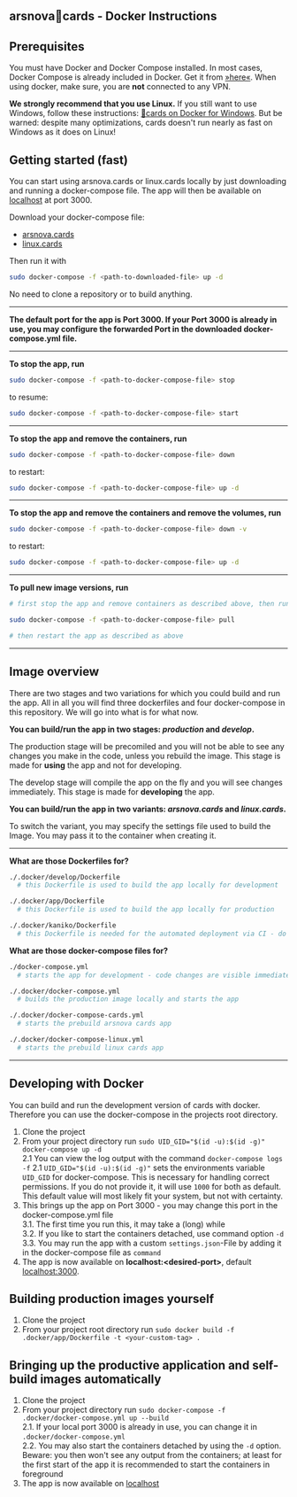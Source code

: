 arsnova🍅cards - Docker Instructions
---

## Prerequisites
You must have Docker and Docker Compose installed. In most cases, Docker Compose is already included in Docker. Get it from [»here«](https://docs.docker.com/install). When using docker, make sure, you are **not** connected to any VPN.

**We strongly recommend that you use Linux.** If you still want to use Windows, follow these instructions: [🍅cards on Docker for Windows](./docker_win_readme.md). But be warned: despite many optimizations, cards doesn't run nearly as fast on Windows as it does on Linux!

## Getting started (fast)
You can start using arsnova.cards or linux.cards locally by just downloading and running a docker-compose file. The app will then be available on [localhost](http://localhost:3000) at port 3000.

Download your docker-compose file:
- [arsnova.cards](.docker/docker-compose-cards.yml)
- [linux.cards](.docker/docker-compose-linux.yml)

Then run it with
```bash
sudo docker-compose -f <path-to-downloaded-file> up -d
```

No need to clone a repository or to build anything.

---

**The default port for the app is Port 3000. If your Port 3000 is already in use, you may configure the forwarded Port in the downloaded docker-compose.yml file.**

---

**To stop the app, run**
```bash
sudo docker-compose -f <path-to-docker-compose-file> stop
```

to resume:
```bash
sudo docker-compose -f <path-to-docker-compose-file> start
```

---

**To stop the app and remove the containers, run**
```bash
sudo docker-compose -f <path-to-docker-compose-file> down
```

to restart:
```bash
sudo docker-compose -f <path-to-docker-compose-file> up -d
```

---

**To stop the app and remove the containers and remove the volumes, run**
```bash
sudo docker-compose -f <path-to-docker-compose-file> down -v
```

to restart:
```bash
sudo docker-compose -f <path-to-docker-compose-file> up -d
```

---

**To pull new image versions, run**
```bash
# first stop the app and remove containers as described above, then run

sudo docker-compose -f <path-to-docker-compose-file> pull

# then restart the app as described as above
```

---

## Image overview
There are two stages and two variations for which you could build and run the app. All in all you will find three dockerfiles and four docker-compose in this repository. We will go into what is for what now.

**You can build/run the app in two stages: _production_ and _develop_.**

The production stage will be precomiled and you will not be able to see any changes you make in the code, unless you rebuild the image. This stage is made for **using** the app and not for developing.

The develop stage will compile the app on the fly and you will see changes immediately. This stage is made for **developing** the app.

**You can build/run the app in two variants: _arsnova.cards_ and _linux.cards_.**

To switch the variant, you may specify the settings file used to build the Image. You may pass it to the container when creating it.

---

**What are those Dockerfiles for?**
```bash
./.docker/develop/Dockerfile
  # this Dockerfile is used to build the app locally for development

./.docker/app/Dockerfile
  # this Dockerfile is used to build the app locally for production

./.docker/kaniko/Dockerfile
  # this Dockerfile is needed for the automated deployment via CI - do not change it unless you know what you are doing
```

**What are those docker-compose files for?**
```bash
./docker-compose.yml
  # starts the app for development - code changes are visible immediately

./.docker/docker-compose.yml
  # builds the production image locally and starts the app

./.docker/docker-compose-cards.yml
  # starts the prebuild arsnova cards app

./.docker/docker-compose-linux.yml
  # starts the prebuild linux cards app
```

---

## Developing with Docker
You can build and run the development version of cards with docker. Therefore you can use the docker-compose in the projects root directory.
1. Clone the project
2. From your project directory run `sudo UID_GID="$(id -u):$(id -g)" docker-compose up -d`\
2.1 You can view the log output with the command `docker-compose logs -f`
2.1 `UID_GID="$(id -u):$(id -g)"` sets the environments variable `UID_GID` for docker-compose. This is necessary for handling correct permissions. If you do not provide it, it will use `1000` for both as default. This default value will most likely fit your system, but not with certainty.
3. This brings up the app on Port 3000 - you may change this port in the docker-compose.yml file\
3.1. The first time you run this, it may take a (long) while\
3.2. If you like to start the containers detached, use command option `-d`\
3.3. You may run the app with a custom `settings.json`-File by adding it in the docker-compose file as `command`
4. The app is now available on **localhost:\<desired-port\>**, default [localhost:3000](http://localhost:3000).

## Building production images yourself
1. Clone the project
2. From your project root directory run `sudo docker build -f .docker/app/Dockerfile -t <your-custom-tag> .`

## Bringing up the productive application and self-build images automatically
1. Clone the project
2. From your project directory run `sudo docker-compose -f .docker/docker-compose.yml up --build`\
  2.1. If your local port 3000 is already in use, you can change it in `.docker/docker-compose.yml`\
  2.2. You may also start the containers detached by using the `-d` option. Beware: you then won't see any output from the containers; at least for the first start of the app it is recommended to start the containers in foreground
3. The app is now available on [localhost](http://localhost:3000)
